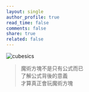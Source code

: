 ```yaml
---
layout: single
author_profile: true
read_time: false
comments: false
share: true
related: false
---
```


![cubesics](http://worldmaker18349276.github.com/cubesics/assets/images/cubesics.png)
> 魔術方塊不是只有公式而已  
> 了解公式背後的意義  
> 才算真正會玩魔術方塊
